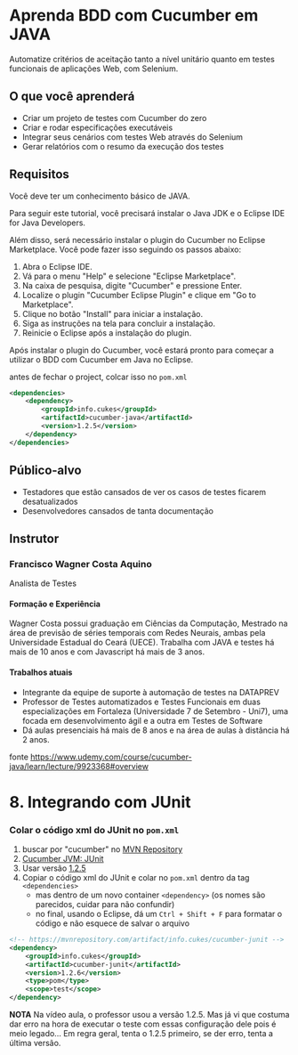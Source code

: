 # Aprenda BDD com Cucumber em JAVA

Automatize critérios de aceitação tanto a nível unitário quanto em testes funcionais de aplicações Web, com Selenium.

## O que você aprenderá

- Criar um projeto de testes com Cucumber do zero
- Criar e rodar especificações executáveis
- Integrar seus cenários com testes Web através do Selenium
- Gerar relatórios com o resumo da execução dos testes

## Requisitos

Você deve ter um conhecimento básico de JAVA.

Para seguir este tutorial, você precisará instalar o Java JDK e o Eclipse IDE for Java Developers.

Além disso, será necessário instalar o plugin do Cucumber no Eclipse Marketplace. Você pode fazer isso seguindo os passos abaixo:

1. Abra o Eclipse IDE.
2. Vá para o menu "Help" e selecione "Eclipse Marketplace".
3. Na caixa de pesquisa, digite "Cucumber" e pressione Enter.
4. Localize o plugin "Cucumber Eclipse Plugin" e clique em "Go to Marketplace".
5. Clique no botão "Install" para iniciar a instalação.
6. Siga as instruções na tela para concluir a instalação.
7. Reinicie o Eclipse após a instalação do plugin.

Após instalar o plugin do Cucumber, você estará pronto para começar a utilizar o BDD com Cucumber em Java no Eclipse.

antes de fechar o project, colcar isso no `pom.xml`
<!-- https://mvnrepository.com/artifact/info.cukes/cucumber-java -->

```xml
<dependencies>
    <dependency>
        <groupId>info.cukes</groupId>
        <artifactId>cucumber-java</artifactId>
        <version>1.2.5</version>
    </dependency>
</dependencies>
```

## Público-alvo

- Testadores que estão cansados de ver os casos de testes ficarem desatualizados
- Desenvolvedores cansados de tanta documentação

## Instrutor

### Francisco Wagner Costa Aquino

Analista de Testes

#### Formação e Experiência

Wagner Costa possui graduação em Ciências da Computação, Mestrado na área de previsão de séries temporais com Redes Neurais, ambas pela Universidade Estadual do Ceará (UECE). Trabalha com JAVA e testes há mais de 10 anos e com Javascript há mais de 3 anos.

#### Trabalhos atuais

- Integrante da equipe de suporte à automação de testes na DATAPREV
- Professor de Testes automatizados e Testes Funcionais em duas especializações em Fortaleza (Universidade 7 de Setembro - Uni7), uma focada em desenvolvimento ágil e a outra em Testes de Software
- Dá aulas presenciais há mais de 8 anos e na área de aulas à distância há 2 anos.

fonte https://www.udemy.com/course/cucumber-java/learn/lecture/9923368#overview

# 8. Integrando com JUnit

### Colar o código xml do JUnit no `pom.xml`

1. buscar por "cucumber" no [MVN Repository](https://mvnrepository.com/search?q=cucumber)
2. [Cucumber JVM: JUnit](https://mvnrepository.com/artifact/info.cukes/cucumber-junit)
3. Usar versão [1.2.5](https://mvnrepository.com/artifact/info.cukes/cucumber-junit/1.2.5)
4. Copiar o código xml do JUnit e colar no `pom.xml` dentro da tag `<dependencies>`
    - mas dentro de um novo container `<dependency>` (os nomes são parecidos, cuidar para não confundir)
    - no final, usando o Eclipse, dá um `Ctrl + Shift + F` para formatar o código e não esquece de salvar o arquivo

```xml
<!-- https://mvnrepository.com/artifact/info.cukes/cucumber-junit -->
<dependency>
    <groupId>info.cukes</groupId>
    <artifactId>cucumber-junit</artifactId>
    <version>1.2.6</version>
    <type>pom</type>
    <scope>test</scope>
</dependency>
```
**NOTA** Na vídeo aula, o professor usou a versão 1.2.5. Mas já vi que costuma dar erro na hora de executar o teste com essas configuração dele pois é meio legado... Em regra geral, tenta o 1.2.5 primeiro, se der erro, tenta a última versão.

